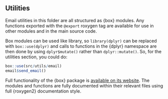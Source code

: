 ## Utilities

Email utilities in this folder are all structured as {box} modules. Any functions
exported with the `@export` roxygen tag are available for use in other modules
and in the main source code. 

Box modules can be used like library, so `library(dplyr)` can be replaced with
`box::use(dplyr)` and calls to functions in the {dplyr} namespace are then done
by using `dplyr$mutate()` rather than `dplyr::mutate()`. So, for the utilities
section, you could do:

```r
box::use(src/utils/email)
email$send_email()
```

Full functionality of the {box} package is 
[available on its website](https://klmr.me/box/index.html). The modules and
functions are fully documented within their relevant files using full {roxygen2}
documentation style.
